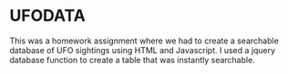 # UFODATA
This was a homework assignment where we had to create a searchable database of UFO sightings using HTML and Javascript. 
I used a jquery database function to create a table that was instantly searchable. 
